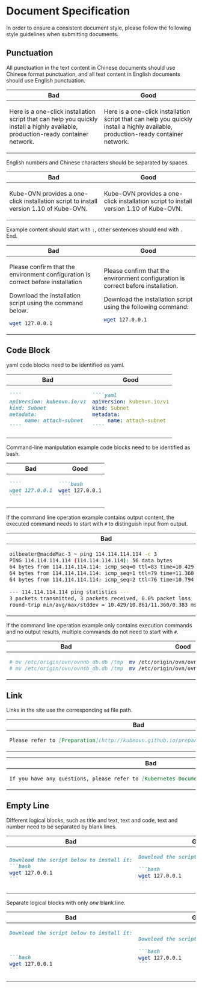 # Document Specification

In order to ensure a consistent document style, please follow the following style guidelines when submitting documents.

## Punctuation

All punctuation in the text content in Chinese documents should use Chinese format punctuation, and all text content in English documents should use English punctuation.

<table>
<thead><tr><th>Bad</th><th>Good</th></tr></thead>
<tbody>
<tr><td>

Here is a one-click installation script that can help you quickly install a highly available, production-ready container network.

</td><td>

Here is a one-click installation script that can help you quickly install a highly available, production-ready container network.

</td></tr>
</tbody></table>

English numbers and Chinese characters should be separated by spaces.

<table>
<thead><tr><th>Bad</th><th>Good</th></tr></thead>
<tbody>
<tr><td>

Kube-OVN provides a one-click installation script to install version 1.10 of Kube-OVN.

</td><td>

Kube-OVN provides a one-click installation script to install version 1.10 of Kube-OVN.

</td></tr>
</tbody></table>

Example content should start with `:`, other sentences should end with `. ` End.

<table>
<thead><tr><th>Bad</th><th>Good</th></tr></thead>
<tbody>
<tr><td>

Please confirm that the environment configuration is correct before installation

Download the installation script using the command below.

```bash
wget 127.0.0.1
```

</td><td>

Please confirm that the environment configuration is correct before installation.

Download the installation script using the following command:

```bash
wget 127.0.0.1
```

</td></tr>
</tbody></table>

## Code Block

yaml code blocks need to be identified as yaml.

<table>
<thead><tr><th>Bad</th><th>Good</th></tr></thead>
<tbody>
<tr><td>

`````markdown
````
apiVersion: kubeovn.io/v1
kind: Subnet
metadata:
     name: attach-subnet
````
`````

</td><td>

`````markdown
````yaml
apiVersion: kubeovn.io/v1
kind: Subnet
metadata:
     name: attach-subnet
````
`````

</td></tr>
</tbody></table>

Command-line manipulation example code blocks need to be identified as bash.

<table>
<thead><tr><th>Bad</th><th>Good</th></tr></thead>
<tbody>
<tr><td>

`````markdown
````
wget 127.0.0.1
````
`````

</td><td>

`````markdown
````bash
wget 127.0.0.1
````
`````

</td></tr>
</tbody></table>

If the command line operation example contains output content, the executed command needs to start with `#` to distinguish input from output.

<table>
<thead><tr><th>Bad</th><th>Good</th></tr></thead>
<tbody>
<tr><td>

```bash
oilbeater@macdeMac-3 ~ ping 114.114.114.114 -c 3
PING 114.114.114.114 (114.114.114.114): 56 data bytes
64 bytes from 114.114.114.114: icmp_seq=0 ttl=83 time=10.429 ms
64 bytes from 114.114.114.114: icmp_seq=1 ttl=79 time=11.360 ms
64 bytes from 114.114.114.114: icmp_seq=2 ttl=76 time=10.794 ms

--- 114.114.114.114 ping statistics ---
3 packets transmitted, 3 packets received, 0.0% packet loss
round-trip min/avg/max/stddev = 10.429/10.861/11.360/0.383 ms
```

</td><td>

```bash
# ping 114.114.114.114 -c 3
PING 114.114.114.114 (114.114.114.114): 56 data bytes
64 bytes from 114.114.114.114: icmp_seq=0 ttl=83 time=10.429 ms
64 bytes from 114.114.114.114: icmp_seq=1 ttl=79 time=11.360 ms
64 bytes from 114.114.114.114: icmp_seq=2 ttl=76 time=10.794 ms

--- 114.114.114.114 ping statistics ---
3 packets transmitted, 3 packets received, 0.0% packet loss
round-trip min/avg/max/stddev = 10.429/10.861/11.360/0.383 ms
```

</td></tr>
</tbody></table>

If the command line operation example only contains execution commands and no output results, multiple commands do not need to start with `#`.

<table>
<thead><tr><th>Bad</th><th>Good</th></tr></thead>
<tbody>
<tr><td>

```bash
# mv /etc/origin/ovn/ovnnb_db.db /tmp
# mv /etc/origin/ovn/ovnsb_db.db /tmp
```

</td><td>

```bash
mv /etc/origin/ovn/ovnnb_db.db /tmp
mv /etc/origin/ovn/ovnsb_db.db /tmp
```

</td></tr>
</tbody></table>

## Link

Links in the site use the corresponding `md` file path.

<table>
<thead><tr><th>Bad</th><th>Good</th></tr></thead>
<tbody>
<tr><td>

```markdown
Please refer to [Preparation](http://kubeovn.github.io/prepare) before installation.
```

</td><td>

```markdown
Please refer to [Preparation](./prepare.md) before installation.
```

</td></tr>
</tbody></table>

<table>
<thead><tr><th>Bad</th><th>Good</th></tr></thead>
<tbody>
<tr><td>

```markdown
If you have any questions, please refer to [Kubernetes Documentation](http://kubernetes.io).
```

</td><td>

```markdown
If you have any questions, please refer to [Kubernetes Documentation](http://kubernetes.io){: target="_blank" }.
```

</td></tr>
</tbody></table>

## Empty Line

Different logical blocks, such as title and text, text and code, text and number need to be separated by blank lines.

<table>
<thead><tr><th>Bad</th><th>Good</th></tr></thead>
<tbody>
<tr><td>

````markdown
Download the script below to install it:
```bash
wget 127.0.0.1
```
````

</td><td>

````markdown
Download the script below to install it:

```bash
wget 127.0.0.1
```
````

</td></tr>
</tbody></table>

Separate logical blocks with only *one* blank line.

<table>
<thead><tr><th>Bad</th><th>Good</th></tr></thead>
<tbody>
<tr><td>

````markdown
Download the script below to install it:



```bash
wget 127.0.0.1
```
````

</td><td>

````markdown
Download the script below to install it:

```bash
wget 127.0.0.1
```
````

</td></tr>
</tbody></table>
